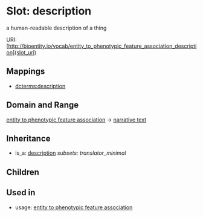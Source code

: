 # Slot: description


a human-readable description of a thing

URI: [http://bioentity.io/vocab/entity_to_phenotypic_feature_association_description](slot_uri)
## Mappings

 * [dcterms:description](http://purl.obolibrary.org/obo/dcterms_description)
## Domain and Range

[entity to phenotypic feature association](EntityToPhenotypicFeatureAssociation.md) -> [narrative text](NarrativeText.md)
## Inheritance

 *  is_a: [description](description.md) *subsets: translator_minimal*
## Children

## Used in

 *  usage: [entity to phenotypic feature association](EntityToPhenotypicFeatureAssociation.md)
